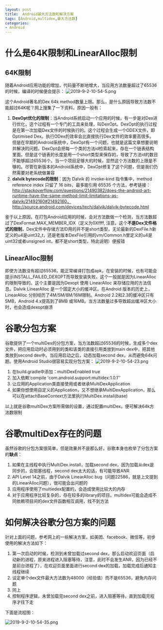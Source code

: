 ```yaml
---
layout: post
title:  Android最大方法数和解决方案
tags: [Android,multidex,最大方法数]
categories:
- Android
---
```


# 什么是64K限制和LinearAlloc限制
## 64K限制
随着Android应用功能的增加，代码量不断地增大，当应用方法数量超过了65536的时候，编译的时候便会提示：
![2019-9-2-10-54-5.png](https://raw.githubusercontent.com/shensky711/Pictures/master/2019-9-2-10-54-5.png)

这个Android著名的Dex 64k method数量上限。那么，是什么原因导致方法数不能超过64K呢？网上搜集了一下资料，原因一般有：

 1. **DexOpt优化的限制**：当Android系统启动一个应用的时候，有一步是对Dex进行优化，这个过程有一个专门的工具来处理，叫DexOpt。DexOpt的执行过程是在第一次加载Dex文件的时候执行的。这个过程会生成一个ODEX文件，即Optimised Dex。执行ODex的效率会比直接执行Dex文件的效率要高很多。但是在早期的Android系统中，DexOpt有一个问题，也就是这篇文章想要说明并解决的问题。DexOpt会把每一个类的方法id检索起来，存在一个链表结构里面。但是这个链表的长度是用一个short类型来保存的，导致了方法id的数目不能够超过65536个。当一个项目足够大的时候，显然这个方法数的上限是不够的。尽管在新版本的Android系统中，DexOpt修复了这个问题，但是我们仍然需要对老系统做兼容
 2. **dalvik bytecode的限制**：因为 Dalvik 的 invoke-kind 指令集中，method reference index 只留了 16 bits，最多能引用 65535 个方法，参考链接：http://stackoverflow.com/questions/21490382/does-the-android-art-runtime-have-the-same-method-limit-limitations-as-dalvik/21492160#21492160，http://source.android.com/devices/tech/dalvik/dalvik-bytecode.html


鉴于以上原因，在打包Android应用的时候，会对方法数做一个检测，当方法数超过了DexFormat.MAX_MEMBER_IDX（定义为0Xffff, 注意，这个**不是Dex文件格式的限制**，Dex文件中存储方法ID用的并不是short类型，无论最新的DexFile.h新定义的u4是uint32_t，还是老版本DexFile引用的vm/Common.h里定义的u4是uint32或者unsigned int，都不是short类型，特此说明）便报错
 
<!-- more -->

## LinearAlloc限制
即使方法数没有超过65536，能正常编译打包成apk，在安装的时候，也有可能会提示INSTALL_FAILED_DEXOPT而导致安装失败，这个一般就是因为LinearAlloc的限制导致的。这个主要是因为Dexopt 使用 LinearAlloc 来存储应用的方法信息。Dalvik LinearAlloc 是一个固定大小的缓冲区。在Android 版本的历史上，LinearAlloc 分别经历了4M/5M/8M/16M限制。Android 2.2和2.3的缓冲区只有5MB，Android 4.x提高到了8MB 或16MB。当方法数量过多导致超出缓冲区大小时，也会造成dexopt崩溃
 
# 谷歌分包方案
谷歌提供了一个multiDex的分包方案，当方法数超过65536的时候，生成多个dex文件，把应用启动时必须用到的类和该类的直接引用类放到main dex中，把其他类放到second dex中。当应用启动之后，动态加载second dex，从而避免64k问题。使用Android Studio很容易实现分包方案：
![2019-9-2-10-54-23.png](https://raw.githubusercontent.com/shensky711/Pictures/master/2019-9-2-10-54-23.png)

 1. 在build.gradle中添加：multiDexEnabled true
 2. 加入依赖‘compile 'com.android.support:multidex:1.0.1'’
 3. 让应用的Application类直接使用或者继承MultiDexApplication
 4. 如果你想使用自定义的Application，又不想继承MultiDexApplication，那么可以在attachBaseContext方法里执行MultiDex.install(base)

以上就是谷歌multiDex方案所需做的设置，通过配置multiDex，便可解决64k方法数限制

# 谷歌multiDex存在的问题
虽然谷歌的分包方案很简单，但是效果并不是那么好，谷歌本身也枚举了分包方案的**缺点**：

 1. 如果在主线程中执行MultiDex.install，加载second dex，因为加载从dex是同步的，会阻塞线程，second dex太大的话，有可能导致ANR
 2. API Level 14之前，由于Dalvik LinearAlloc bug（问题22586，就是上文提到的LinearAlloc问题），很可能会出问题的
 3. 应用程序使用了multiedex配置的，会造成使用比较大的内存
 4. 对于应用程序比较复杂的，存在较多的library的项目。multidex可能会造成不同依赖项目间的dex文件函数相互调用，找不到方法


# 如何解决谷歌分包方案的问题
针对上面的问题，参考网上的一些解决方案，如美团、facebook、微信等，初步使用的解决方法如下：

 1. 第一次启动的时候，检测到未曾加载过second dex，那么启动欢迎页面（启动新的进程，原来进程进入阻塞等待，注意，此时不会发生ANR，因为已经不是前台进程了），在欢迎页面里面进行second dex的加载，加载完成后通知主线程继续
 2. 设定单个dex文件最大方法数为48000（经验值）而不是65536，避免内存问题
 3. 同上
 4. 控制程序逻辑，未曾加载完second dex之前，进入阻塞等待，直到加载完程序才往下走


下面是流程图：

![2019-9-2-10-54-35.png](https://raw.githubusercontent.com/shensky711/Pictures/master/2019-9-2-10-54-35.png)
 